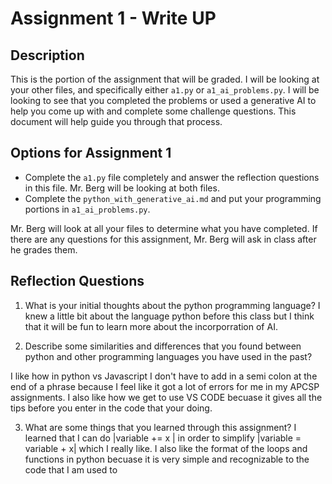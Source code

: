 # Assignment 1 - Write UP

## Description
This is the portion of the assignment that will be graded.  I will be looking at your other files, and specifically either `a1.py` or `a1_ai_problems.py`.  I will be looking to see that you completed the problems or used a generative AI to help you come up with and complete some challenge questions.  This document will help guide you through that process.

## Options for Assignment 1
- Complete the `a1.py` file completely and answer the reflection questions in this file.  Mr. Berg will be looking at both files.
- Complete the `python_with_generative_ai.md` and put your programming portions in `a1_ai_problems.py`.

Mr. Berg will look at all your files to determine what you have completed.  If there are any questions for this assignment, Mr. Berg will ask in class after he grades them.


## Reflection Questions

1. What is your initial thoughts about the python programming language?
I knew a little bit about the language python before this class but I think that it will be fun to learn more about the incorporration of AI.


2. Describe some similarities and differences that you found between python and other programming languages you have used in the past?

I like how in python vs Javascript I don't have to add in a semi colon at the end of a phrase because I feel like it got a lot of errors for me in my APCSP assignments. I also like how we get to use VS CODE becuase it gives all the tips before you enter in the code that your doing.

3. What are some things that you learned through this assignment?
I learned that I can do |variable += x | in order to simplify |variable = variable + x| which I really like. I also like the format of the loops and functions in python becuase it is very simple and recognizable to the code that I am used to